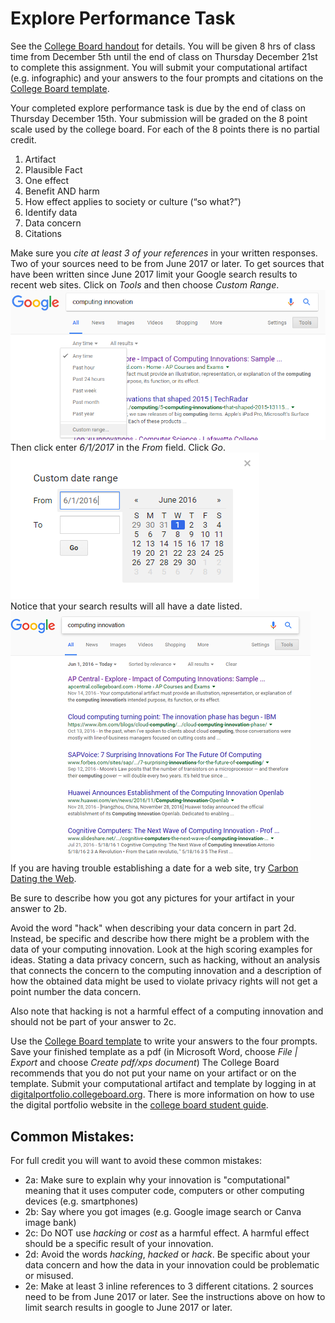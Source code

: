 # Explore Performance Task
See the [College Board handout](https://apcentral.collegeboard.org/pdf/2018-explore-performance-tasks-sg.pdf) for details. You will be given 8 hrs of class time from December 5th until the end of class on Thursday December 21st to complete this assignment. You will submit your computational artifact (e.g. infographic) and your answers to the four prompts and citations on the [College Board template](https://docs.google.com/document/d/1y4M1B_EkcnAkG57uruDsNvYP0-m9Xmw144mn-68O_2w/edit).
 
Your completed explore performance task is due by the end of class on Thursday December 15th. Your submission will be graded on the 8 point scale used by the college board. For each of the 8 points there is no partial credit.  
1. Artifact 
2. Plausible Fact 
3. One effect 
4. Benefit AND harm   
5. How effect applies to society or culture (“so what?”)
6. Identify data 
7. Data concern 
8. Citations 
 
Make sure you _cite at least 3 of your references_ in your written responses. Two of your sources need to be from June 2017 or later. To get sources that have been written since June 2017 limit your Google search results to recent web sites. Click on *Tools* and then choose *Custom Range*.   
![Google Custom Range](GoogleToolsCustomRange.png)   
Then click enter *6/1/2017* in the *From* field. Click *Go*.   
![Google Custom Date Range](GoogleCustomDateRange.png)   
Notice that your search results will all have a date listed.   
![Google Range Results](GoogleRangeResults.png)   
If you are having trouble establishing a date for a web site, try [Carbon Dating the Web](http://cd.cs.odu.edu/).
 
Be sure to describe how you got any pictures for your artifact in your answer to 2b.
 
Avoid the word "hack" when describing your data concern in part 2d. Instead, be specific and describe how there might be a problem with the data of your computing innovation. Look at the high scoring examples for ideas. Stating a data privacy concern, such as hacking, without an analysis that connects the concern to the computing innovation and a description of how the obtained data might be used to violate privacy rights will not get a point number the data concern.
 
Also note that hacking is not a harmful effect of a computing innovation and should not be part of your answer to 2c.
 
Use the [College Board template](https://docs.google.com/document/d/1y4M1B_EkcnAkG57uruDsNvYP0-m9Xmw144mn-68O_2w/edit) to write your answers to the four prompts. Save your finished template as a pdf (in Microsoft Word, choose *File | Export* and choose *Create pdf/xps document*) The College Board recommends that you do not put your name on your artifact or on the template. Submit your computational artifact and template by logging in at [digitalportfolio.collegeboard.org](http://digitalportfolio.collegeboard.org). There is more information on how to use the digital portfolio website in the [college board student guide](https://secure-media.collegeboard.org/digitalServices/pdf/ap/computer-science-principles-digital-portfolio-student-guide.pdf).
 
<h2>Common Mistakes:</h2>   

For full credit you will want to avoid these common mistakes:
+ 2a: Make sure to explain why your innovation is "computational" meaning that it uses computer code, computers or other computing devices (e.g. smartphones)
+ 2b: Say where you got images (e.g. Google image search or Canva image bank)
+ 2c: Do NOT use *hacking* or *cost* as a harmful effect. A harmful effect should be a specific result of your innovation.
+ 2d: Avoid the words *hacking*, *hacked* or *hack*. Be specific about your data concern and how the data in your innovation could be problematic or misused.
+ 2e: Make at least 3 inline references to 3 different citations. 2 sources need to be from June 2017 or later. See the instructions above on how to limit search results in google to June 2017 or later.
